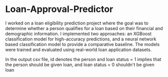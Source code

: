 # Loan-Approval-Predictor
I worked on a loan eligibility prediction project where the goal was to determine whether a person qualifies for a loan based on their financial and demographic information. I implemented two approaches: an XGBoost classification model for high-accuracy predictions, and a neural network based classification model to provide a comparative baseline. The models were trained and evaluated using real-world loan application datasets.

In the output csv file, id denotes the person and loan status = 1 implies that the person should be given loan, and loan status = 0 shouldn't be given loan

